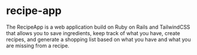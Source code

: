 # recipe-app
The RecipeApp is a web application build on Ruby on Rails and TailwindCSS that allows you to save ingredients, keep track of what you have, create recipes, and generate a shopping list based on what you have and what you are missing from a recipe.
